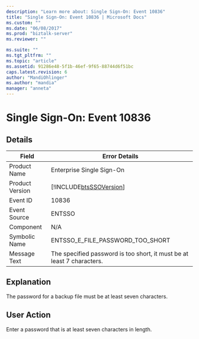```yaml
---
description: "Learn more about: Single Sign-On: Event 10836"
title: "Single Sign-On: Event 10836 | Microsoft Docs"
ms.custom: ""
ms.date: "06/08/2017"
ms.prod: "biztalk-server"
ms.reviewer: ""

ms.suite: ""
ms.tgt_pltfrm: ""
ms.topic: "article"
ms.assetid: 91286e48-5f1b-46ef-9f65-88744d6f51bc
caps.latest.revision: 6
author: "MandiOhlinger"
ms.author: "mandia"
manager: "anneta"
---
```

# Single Sign-On: Event 10836
## Details  
  
| Field | Error Details |
|-----------------|------------------------------------------------------------------------|
|  Product Name   |                       Enterprise Single Sign-On                        |
| Product Version |       [!INCLUDE[btsSSOVersion](../includes/btsssoversion-md.md)]       |
|    Event ID     |                                 10836                                  |
|  Event Source   |                                 ENTSSO                                 |
|    Component    |                                  N/A                                   |
|  Symbolic Name  |                    ENTSSO_E_FILE_PASSWORD_TOO_SHORT                    |
|  Message Text   | The specified password is too short, it must be at least 7 characters. |
  
## Explanation  
 The password for a backup file must be at least seven characters.  
  
## User Action  
 Enter a password that is at least seven characters in length.
